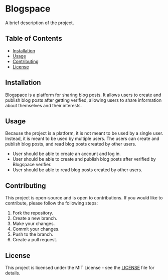 # Blogspace

A brief description of the project.

## Table of Contents

- [Installation](#installation)
- [Usage](#usage)
- [Contributing](#contributing)
- [License](#license)

## Installation

Blogspace is a platform for sharing blog posts. It allows users to create and publish blog posts after getting verified, allowing users to share information about themselves and their interests.

## Usage

Because the project is a platform, it is not meant to be used by a single user. Instead, it is meant to be used by multiple users. The users can create and publish blog posts, and read blog posts created by other users.
- User should be able to create an account and log in.
- User should be able to create and publish blog posts after verified by Blogspace verifier.
- User should be able to read blog posts created by other users.

## Contributing

This project is open-source and is open to contributions. If you would like to contribute, please follow the following steps:
1. Fork the repository.
2. Create a new branch.
3. Make your changes.
4. Commit your changes.
5. Push to the branch.
6. Create a pull request.

## License

This project is licensed under the MIT License - see the [LICENSE](LICENSE) file for details.
```

